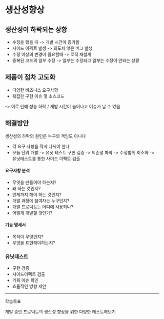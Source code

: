 # 생산성향상

## 생산성이 하락되는 상황

- 수정을 했을 때 -> 개발 시간이 증가함
- 사이드 이펙트 발생 -> 의도치 않은 버그 발생
- 수정 이상의 변경이 필요할때 -> 로직 재설계
- 중복된 코드의 일부 수정 -> 일부는 수정되고 일부는 수정이 안되는 상황

## 제품이 점차 고도화

- 다양한 비즈니스 요구사항
- 복잡한 구현 이슈 및 소스코드

-> 이로 인해 성능 하락 / 개발 시간이 늘어나고 이슈가 날 수 있음

## 해결방안

생산성의 하락의 원인은 누구의 책임도 아니다

- 각 요구 사항을 작게 나눠야 한다
- 모듈 단위 개발 -> 유닛 테스트 구현 검증 -> 의존성 파악 -> 수정범위 최소화 -> 유닛테스트를 통한 사이드 이펙트 검출

#### 요구사항 분석

- 무엇을 만들어야 하는지?
- 왜 하는 것인지?
- 언제까지 해야 하는 것인지?
- 개발 과정에 참여자는 누구인지?
- 개발 프로덕트는 어디에 사용되나?
- 어떻게 개발할 것인가?

#### 기능 명세서

- 목적이 무엇인지?
- 무엇을 표현해야하는지?

### 유닛테스트

- 구현 검증
- 사이드이펙트 검출
- 기획 이슈 확인
- 효율적인 방향 제안

---

학습목표

개발 중인 프로덕트의 생산성 향상을 위한 다양한 테스트해보기
